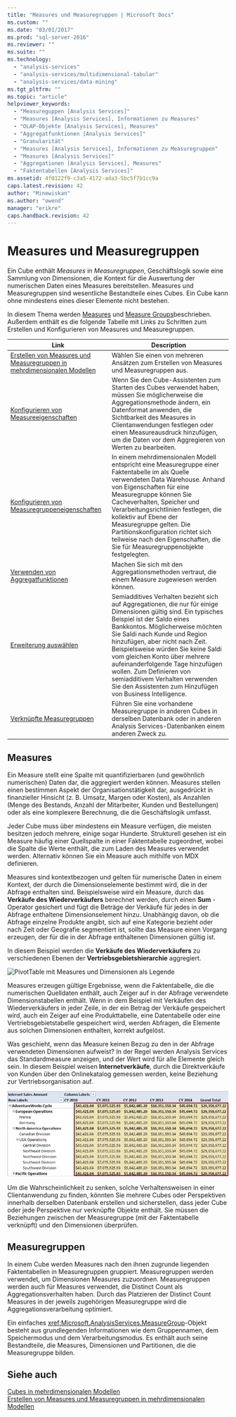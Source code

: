 ```yaml
---
title: "Measures und Measuregruppen | Microsoft Docs"
ms.custom: ""
ms.date: "03/01/2017"
ms.prod: "sql-server-2016"
ms.reviewer: ""
ms.suite: ""
ms.technology: 
  - "analysis-services"
  - "analysis-services/multidimensional-tabular"
  - "analysis-services/data-mining"
ms.tgt_pltfrm: ""
ms.topic: "article"
helpviewer_keywords: 
  - "Measureguppen [Analysis Services]"
  - "Measures [Analysis Services], Informationen zu Measures"
  - "OLAP-Objekte [Analysis Services], Measures"
  - "Aggregatfunktionen [Analysis Services]"
  - "Granularität"
  - "Measures [Analysis Services], Informationen zu Measuregruppen"
  - "Measures [Analysis Services]"
  - "Aggregationen [Analysis Services], Measures"
  - "Faktentabellen [Analysis Services]"
ms.assetid: 4f0122f9-c3a5-4172-ada3-5bc5f7b1cc9a
caps.latest.revision: 42
author: "Minewiskan"
ms.author: "owend"
manager: "erikre"
caps.handback.revision: 42
---
```

# Measures und Measuregruppen
  Ein Cube enthält *Measures* in *Measuregruppen*, Geschäftslogik sowie eine Sammlung von Dimensionen, die Kontext für die Auswertung der numerischen Daten eines Measures bereitstellen. Measures und Measuregruppen sind wesentliche Bestandteile eines Cubes. Ein Cube kann ohne mindestens eines dieser Elemente nicht bestehen.  
  
 In diesem Thema werden [Measures](#bkmk_measure) und [Measure Groups](#bkmk_mg)beschrieben. Außerdem enthält es die folgende Tabelle mit Links zu Schritten zum Erstellen und Konfigurieren von Measures und Measuregruppen.  
  
|**Link**|**Description**|  
|--------------|---------------------|  
|[Erstellen von Measures und Measuregruppen in mehrdimensionalen Modellen](../../analysis-services/multidimensional-models/create-measures-and-measure-groups-in-multidimensional-models.md)|Wählen Sie einen von mehreren Ansätzen zum Erstellen von Measures und Measuregruppen aus.|  
|[Konfigurieren von Measureeigenschaften](../../analysis-services/multidimensional-models/configure-measure-properties.md)|Wenn Sie den Cube-Assistenten zum Starten des Cubes verwendet haben, müssen Sie möglicherweise die Aggregationsmethode ändern, ein Datenformat anwenden, die Sichtbarkeit des Measures in Clientanwendungen festlegen oder einen Measureausdruck hinzufügen, um die Daten vor dem Aggregieren von Werten zu bearbeiten.|  
|[Konfigurieren von Measuregruppeneigenschaften](../../analysis-services/multidimensional-models/configure-measure-group-properties.md)|In einem mehrdimensionalen Modell entspricht eine Measuregruppe einer Faktentabelle im als Quelle verwendeten Data Warehouse. Anhand von Eigenschaften für eine Measuregruppe können Sie Cacheverhalten, Speicher und Verarbeitungsrichtlinien festlegen, die kollektiv auf Ebene der Measuregruppe gelten. Die Partitionskonfiguration richtet sich teilweise nach den Eigenschaften, die Sie für Measuregruppenobjekte festgelegten.|  
|[Verwenden von Aggregatfunktionen](../../analysis-services/multidimensional-models/use-aggregate-functions.md)|Machen Sie sich mit den Aggregationsmethoden vertraut, die einem Measure zugewiesen werden können.|  
|[Erweiterung auswählen](../../analysis-services/multidimensional-models/define-semiadditive-behavior.md)|Semiadditives Verhalten bezieht sich auf Aggregationen, die nur für einige Dimensionen gültig sind. Ein typisches Beispiel ist der Saldo eines Bankkontos. Möglicherweise möchten Sie Saldi nach Kunde und Region hinzufügen, aber nicht nach Zeit. Beispielsweise würden Sie keine Saldi vom gleichen Konto über mehrere aufeinanderfolgende Tage hinzufügen wollen. Zum Definieren von semiadditivem Verhalten verwenden Sie den Assistenten zum Hinzufügen von Business Intelligence.|  
|[Verknüpfte Measuregruppen](../../analysis-services/multidimensional-models/linked-measure-groups.md)|Führen Sie eine vorhandene Measuregruppe in anderen Cubes in derselben Datenbank oder in anderen Analysis Services-Datenbanken einem anderen Zweck zu.|  
  
##  <a name="bkmk_measure"></a> Measures  
 Ein Measure stellt eine Spalte mit quantifizierbaren (und gewöhnlich numerischen) Daten dar, die aggregiert werden können. Measures stellen einen bestimmen Aspekt der Organisationstätigkeit dar, ausgedrückt in finanzieller Hinsicht (z. B. Umsatz, Margen oder Kosten), als Anzahlen (Menge des Bestands, Anzahl der Mitarbeiter, Kunden und Bestellungen) oder als eine komplexere Berechnung, die die Geschäftslogik umfasst.  
  
 Jeder Cube muss über mindestens ein Measure verfügen, die meisten besitzen jedoch mehrere, einige sogar Hunderte. Strukturell gesehen ist ein Measure häufig einer Quellspalte in einer Faktentabelle zugeordnet, wobei die Spalte die Werte enthält, die zum Laden des Measures verwendet werden. Alternativ können Sie ein Measure auch mithilfe von MDX definieren.  
  
 Measures sind kontextbezogen und gelten für numerische Daten in einem Kontext, der durch die Dimensionselemente bestimmt wird, die in der Abfrage enthalten sind. Beispielsweise wird ein Measure, durch das **Verkäufe des Wiederverkäufers** berechnet werden, durch einen **Sum** -Operator gesichert und fügt die Beträge der Verkäufe für jedes in der Abfrage enthaltene Dimensionselement hinzu. Unabhängig davon, ob die Abfrage einzelne Produkte angibt, sich auf eine Kategorie bezieht oder nach Zeit oder Geografie segmentiert ist, sollte das Measure einen Vorgang erzeugen, der für die in der Abfrage enthaltenen Dimensionen gültig ist.  
  
 In diesem Beispiel werden die **Verkäufe des Wiederverkäufers** zu verschiedenen Ebenen der **Vertriebsgebietshierarchie** aggregiert.  
  
 ![PivotTable mit Measures und Dimensionen als Legende](../../analysis-services/multidimensional-models/media/ssas-keyconcepts-pivot1-measures-dimensions.png "PivotTable mit Measures und Dimensionen als Legende")  
  
 Measures erzeugen gültige Ergebnisse, wenn die Faktentabelle, die die numerischen Quelldaten enthält, auch Zeiger auf in der Abfrage verwendete Dimensionstabellen enthält. Wenn in dem Beispiel mit Verkäufen des Wiederverkäufers in jeder Zeile, in der ein Betrag der Verkäufe gespeichert wird, auch ein Zeiger auf eine Produkttabelle, eine Datentabelle oder eine Vertriebsgebietstabelle gespeichert wird, werden Abfragen, die Elemente aus solchen Dimensionen enthalten, korrekt aufgelöst.  
  
 Was geschieht, wenn das Measure keinen Bezug zu den in der Abfrage verwendeten Dimensionen aufweist? In der Regel werden Analysis Services das Standardmeasure anzeigen, und der Wert wird für alle Elemente gleich sein. In diesem Beispiel weisen **Internetverkäufe**, durch die Direktverkäufe von Kunden über den Onlinekatalog gemessen werden, keine Beziehung zur Vertriebsorganisation auf.  
  
 ![Pivottable showing repeated measure values](../../analysis-services/multidimensional-models/media/ssas-unrelatedmeasure.PNG "Pivottable showing repeated measure values")  
  
 Um die Wahrscheinlichkeit zu senken, solche Verhaltensweisen in einer Clientanwendung zu finden, könnten Sie mehrere Cubes oder Perspektiven innerhalb derselben Datenbank erstellen und sicherstellen, dass jeder Cube oder jede Perspektive nur verknüpfte Objekte enthält. Sie müssen die Beziehungen zwischen der Measuregruppe (mit der Faktentabelle verknüpft) und den Dimensionen überprüfen.  
  
##  <a name="bkmk_mg"></a> Measuregruppen  
 In einem Cube werden Measures nach den ihnen zugrunde liegenden Faktentabellen in Measuregruppen gruppiert. Measuregruppen werden verwendet, um Dimensionen Measures zuzuordnen. Measuregruppen werden auch für Measures verwendet, die Distinct Count als Aggregationsverhalten haben. Durch das Platzieren der Distinct Count Measures in der jeweils zugehörigen Measuregruppe wird die Aggregationsverarbeitung optimiert.  
  
 Ein einfaches <xref:Microsoft.AnalysisServices.MeasureGroup>-Objekt besteht aus grundlegenden Informationen wie dem Gruppennamen, dem Speichermodus und dem Verarbeitungsmodus. Es enthält auch seine Bestandteile, die Measures, Dimensionen und Partitionen, die die Measuregruppe bilden.  
  
## Siehe auch  
 [Cubes in mehrdimensionalen Modellen](../../analysis-services/multidimensional-models/cubes-in-multidimensional-models.md)   
 [Erstellen von Measures und Measuregruppen in mehrdimensionalen Modellen](../../analysis-services/multidimensional-models/create-measures-and-measure-groups-in-multidimensional-models.md)  
  
  